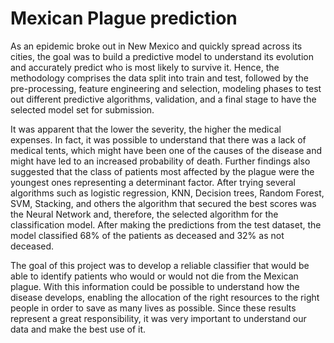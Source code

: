 # Mexican Plague prediction

As an epidemic broke out in New Mexico and quickly spread across its cities, the goal was to build a predictive model to understand its evolution and accurately predict who is most likely to survive it. Hence, the methodology comprises the data split into train and test, followed by the pre-processing, feature engineering and selection, modeling phases to test out different predictive algorithms, validation, and a final stage to have the selected model set for submission.

It was apparent that the lower the severity, the higher the medical expenses. In fact, it was possible to understand that there was a lack of medical tents, which might have been one of the causes of the disease and might have led to an increased probability of death. Further findings also suggested that the class of patients most affected by the plague were the youngest ones representing a determinant factor. After trying several algorithms such as logistic regression, KNN, Decision trees, Random Forest, SVM, Stacking, and others the algorithm that secured the best scores was the Neural Network and, therefore, the selected algorithm for the classification model. After making the predictions from the test dataset, the model classified 68% of the patients as deceased and 32% as not deceased.

The goal of this project was to develop a reliable classifier that would be able to identify patients who would or would not die from the Mexican plague. With this information could be possible to understand how the disease develops, enabling the allocation of the right resources to the right people in order to save as many lives as possible. Since these results represent a great responsibility, it was very important to understand our data and make the best use of it.
